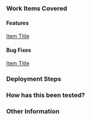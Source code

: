 <!--Read comments, before commiting pull request read checklist again

# Checklist:

- I have performed a self-review of my own code,
- commit messages follow our [guidelines](https://github.com/BlueWaveFinanceGroup/SMP/wiki/Commit-Message-Guidelines)
- I have commented my code, particularly in hard-to-understand areas,
- I have made corresponding changes to the documentation,
- I have added tests that prove my fix is effective or that my feature works,
- New and existing unit tests pass in  with my changes,
- Title include "WIP" if work is in progress.

-->
### Work Items Covered
<!-- Please provide links to the work items covered in PR -->
#### Features
[Item Title](url)

#### Bug Fixes
[Item Title](url)

### Deployment Steps
<!-- If there are configuration changes necessary -->

### How has this been tested?
<!-- Provide any steps needed to test this PR manually -->

### Other Information
<!--
Provide additional information relevant to reviewers ex.:
- Justification for no tests
- Alternate approaches considered
- Changes that Break existing features
-->

<!--
[Markdown Cheatsheet](https://enterprise.github.com/downloads/en/markdown-cheatsheet.pdf)
-->
